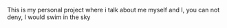 This is my personal project where i talk about me myself and I, you can not deny, I would swim in the sky
